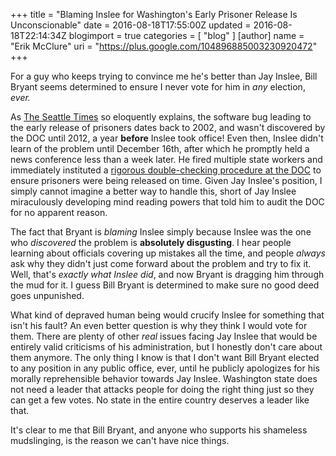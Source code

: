 +++
title = "Blaming Inslee for Washington's Early Prisoner Release Is Unconscionable"
date = 2016-08-18T17:55:00Z
updated = 2016-08-18T22:14:34Z
blogimport = true 
categories = [ "blog" ]
[author]
	name = "Erik McClure"
	uri = "https://plus.google.com/104896885003230920472"
+++

For a guy who keeps trying to convince me he's better than Jay Inslee, Bill Bryant seems determined to ensure I never vote for him in *any* election, *ever.*

As <a href="http://www.seattletimes.com/seattle-news/politics/we-fact-check-the-first-inslee-bryant-debate"/>The Seattle Times</a> so eloquently explains, the software bug leading to the early release of prisoners dates back to 2002, and wasn't discovered by the DOC until 2012, a year **before** Inslee took office! Even then, Inslee didn't learn of the problem until December 16th, after which he promptly held a news conference less than a week later. He fired multiple state workers and immediately instituted a [rigorous double-checking procedure at the DOC](http://www.seattletimes.com/seattle-news/crime/state-moves-to-review-and-confirm-prison-sentences/) to ensure prisoners were being released on time. Given Jay Inslee's position, I simply cannot imagine a better way to handle this, short of Jay Inslee miraculously developing mind reading powers that told him to audit the DOC for no apparent reason.

The fact that Bryant is *blaming* Inslee simply because Inslee was the one who *discovered* the problem is **absolutely disgusting**. I hear people learning about officials covering up mistakes all the time, and people *always* ask why they didn't just come forward about the problem and try to fix it. Well, that's *exactly what Inslee did*, and now Bryant is dragging him through the mud for it. I guess Bill Bryant is determined to make sure no good deed goes unpunished.

What kind of depraved human being would crucify Inslee for something that isn't his fault? An even better question is why they think I would vote for them. There are plenty of other *real* issues facing Jay Inslee that would be entirely valid criticisms of his administration, but I honestly don't care about them anymore. The only thing I know is that I don't want Bill Bryant elected to any position in any public office, ever, until he publicly apologizes for his morally reprehensible behavior towards Jay Inslee. Washington state does not need a leader that attacks people for doing the right thing just so they can get a few votes. No state in the entire country deserves a leader like that.

It's clear to me that Bill Bryant, and anyone who supports his shameless mudslinging, is the reason we can't have nice things.
